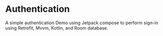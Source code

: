 # Authentication
A simple authentication Demo using Jetpack compose to perform sign-in using Retrofit, Mvvm, Kotlin, and Room database.
